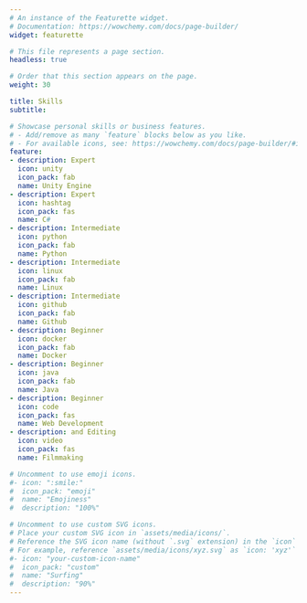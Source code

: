```yaml
---
# An instance of the Featurette widget.
# Documentation: https://wowchemy.com/docs/page-builder/
widget: featurette

# This file represents a page section.
headless: true

# Order that this section appears on the page.
weight: 30

title: Skills
subtitle:

# Showcase personal skills or business features.
# - Add/remove as many `feature` blocks below as you like.
# - For available icons, see: https://wowchemy.com/docs/page-builder/#icons
feature:
- description: Expert
  icon: unity
  icon_pack: fab
  name: Unity Engine
- description: Expert
  icon: hashtag
  icon_pack: fas
  name: C#
- description: Intermediate
  icon: python
  icon_pack: fab
  name: Python
- description: Intermediate
  icon: linux
  icon_pack: fab
  name: Linux
- description: Intermediate
  icon: github
  icon_pack: fab
  name: Github
- description: Beginner
  icon: docker
  icon_pack: fab
  name: Docker
- description: Beginner
  icon: java
  icon_pack: fab
  name: Java
- description: Beginner
  icon: code
  icon_pack: fas
  name: Web Development
- description: and Editing
  icon: video
  icon_pack: fas
  name: Filmmaking

# Uncomment to use emoji icons.
#- icon: ":smile:"
#  icon_pack: "emoji"
#  name: "Emojiness"
#  description: "100%"  

# Uncomment to use custom SVG icons.
# Place your custom SVG icon in `assets/media/icons/`.
# Reference the SVG icon name (without `.svg` extension) in the `icon` field.
# For example, reference `assets/media/icons/xyz.svg` as `icon: 'xyz'`
#- icon: "your-custom-icon-name"
#  icon_pack: "custom"
#  name: "Surfing"
#  description: "90%"
---
```

